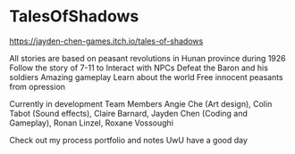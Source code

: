 # TalesOfShadows
https://jayden-chen-games.itch.io/tales-of-shadows

All stories are based on peasant revolutions in Hunan province during 1926
Follow the story of 7-11 to
  Interact with NPCs
  Defeat the Baron and his soldiers
  Amazing gameplay
  Learn about the world
  Free innocent peasants from opression
  
Currently in development
Team Members
  Angie Che (Art design),
  Colin Tabot (Sound effects),
  Claire Barnard,
  Jayden Chen (Coding and Gameplay),
  Ronan Linzel,
  Roxane Vossoughi
  
Check out my process portfolio
and notes
UwU have a good day 
